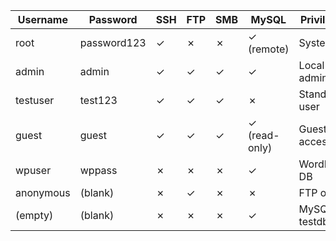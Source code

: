 | Username   | Password     | SSH | FTP | SMB | MySQL        | Privileges        |
|------------|--------------|-----|-----|-----|--------------|-------------------|
| root       | password123  | ✓   | ✗   | ✗   | ✓ (remote)   | System            |
| admin      | admin        | ✓   | ✓   | ✓   | ✓            | Local admin       |
| testuser   | test123      | ✓   | ✓   | ✓   | ✗            | Standard user     |
| guest      | guest        | ✓   | ✓   | ✓   | ✓ (read-only)| Guest access      |
| wpuser     | wppass       | ✗   | ✗   | ✗   | ✓            | WordPress DB      |
| anonymous  | (blank)      | ✗   | ✓   | ✗   | ✗            | FTP only          |
| (empty)    | (blank)      | ✗   | ✗   | ✗   | ✓            | MySQL testdb      |

